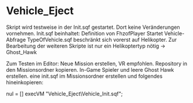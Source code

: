 # Vehicle_Eject

Skript wird testweise in der Init.sqf gestartet. Dort keine Veränderungen vornehmen. 
Init.sqf beinhaltet:
  Definition von FhzofPlayer
  Startet Vehicle-Abfrage
TypeOfVehicle.sqf beschränkt sich vorerst auf Helikopter. Zur Bearbeitung der weiteren Skripte ist nur ein Helikoptertyp nötig -> Ghost_Hawk

Zum Testen im Editor: 
Neue Mission erstellen, VR empfohlen. 
Repository in den Missionsordner kopieren. In-Game Spieler und leere Ghost Hawk erstellen. 
eine init.sqf im Missionsordner erstellen und folgendes hineinkopieren: 

nul = [] execVM "Vehicle_Eject\Vehicle_Init.sqf";